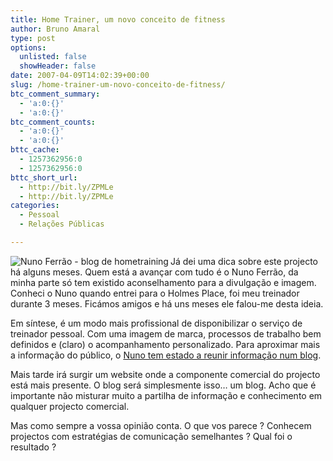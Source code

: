 ```yaml
---
title: Home Trainer, um novo conceito de fitness
author: Bruno Amaral
type: post
options:
  unlisted: false
  showHeader: false
date: 2007-04-09T14:02:39+00:00
slug: /home-trainer-um-novo-conceito-de-fitness/
btc_comment_summary:
  - 'a:0:{}'
  - 'a:0:{}'
btc_comment_counts:
  - 'a:0:{}'
  - 'a:0:{}'
bttc_cache:
  - 1257362956:0
  - 1257362956:0
bttc_short_url:
  - http://bit.ly/ZPMLe
  - http://bit.ly/ZPMLe
categories:
  - Pessoal
  - Relações Públicas

---
```

[<img src="/wp-content/uploads/2007/04/nuno-ferrao-hometraining-fitness1.thumbnail.jpg" alt="Nuno Ferrão - blog de hometraining" align="left" />][1]Já dei uma dica sobre este projecto há alguns meses. Quem está a avançar com tudo é o Nuno Ferrão, da minha parte só tem existido aconselhamento para a divulgação e imagem. Conheci o Nuno quando entrei para o Holmes Place, foi meu treinador durante 3 meses. Ficámos amigos e há uns meses ele falou-me desta ideia.

Em síntese, é um modo mais profissional de disponibilizar o serviço de treinador pessoal. Com uma imagem de marca, processos de trabalho bem definidos e (claro) o acompanhamento personalizado. Para aproximar mais a informação do público, o [Nuno tem estado a reunir informação num blog][2].

Mais tarde irá surgir um website onde a componente comercial do projecto está mais presente. O blog será simplesmente isso&#8230; um blog. Acho que é importante não misturar muito a partilha de informação e conhecimento em qualquer projecto comercial.

Mas como sempre a vossa opinião conta. O que vos parece ? Conhecem projectos com estratégias de comunicação semelhantes ? Qual foi o resultado ?

 [1]: /wp-content/uploads/2007/04/nuno-ferrao-hometraining-fitness1.jpg "Nuno Ferrão - blog de hometraining"
 [2]: http://hometraining.wordpress.com/
